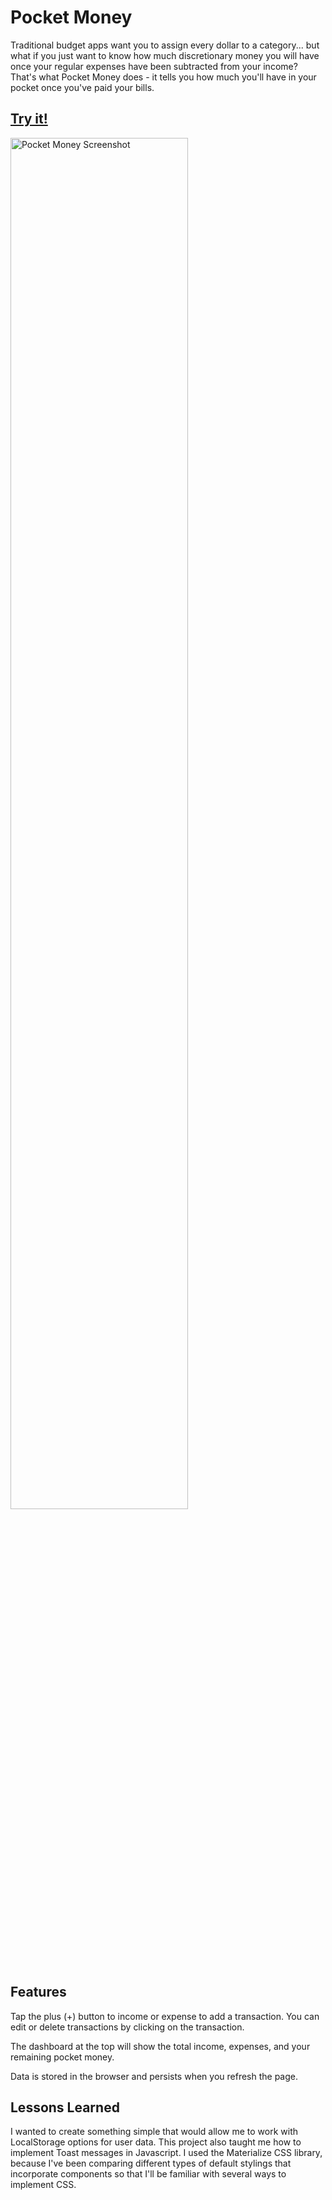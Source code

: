 # Pocket Money

Traditional budget apps want you to assign every dollar to a category... but what if you just want to know how much discretionary money you will have once your regular expenses have been subtracted from your income? That's what Pocket Money does - it tells you how much you'll have in your pocket once you've paid your bills.

## [Try it!](https://mypocketmoney.netlify.app/)

<p align="left" width="100%">
<img src="https://user-images.githubusercontent.com/57073322/221385036-f4e3b0ee-8cd0-41b8-9c52-1d32371c103f.png" width=75% alt="Pocket Money Screenshot">
</p>

## Features

Tap the plus (+) button to income or expense to add a transaction. You can edit or delete transactions by clicking on the transaction.

The dashboard at the top will show the total income, expenses, and your remaining pocket money.

Data is stored in the browser and persists when you refresh the page. 

## Lessons Learned

I wanted to create something simple that would allow me to work with LocalStorage options for user data. This project also taught me how to implement Toast messages in Javascript. I used the Materialize CSS library, because I've been comparing different types of default stylings that incorporate components so that I'll be familiar with several ways to implement CSS.  



